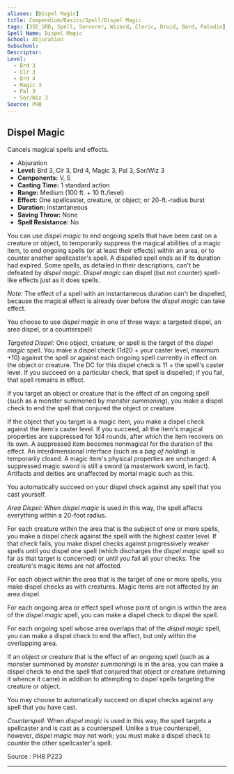 ```yaml
---
aliases: [Dispel Magic]
title: Compendium/Basics/Spell/Dispel Magic
tags: [35E_SRD, Spell, Sorcerer, Wizard, Cleric, Druid, Bard, Paladin]
Spell Name: Dispel Magic
School: Abjuration
Subschool: 
Descriptor: 
Level:
  - Brd 3
  - Clr 3
  - Drd 4
  - Magic 3
  - Pal 3
  - Sor/Wiz 3
Source: PHB
---
```



## Dispel Magic

Cancels magical spells and effects.

*   Abjuration
*   **Level:** Brd 3, Clr 3, Drd 4, Magic 3, Pal 3, Sor/Wiz 3
*   **Components:** V, S
*   **Casting Time:** 1 standard action
*   **Range:** Medium (100 ft. + 10 ft./level)
*   **Effect:** One spellcaster, creature, or object; or 20-ft.-radius burst
*   **Duration:** Instantaneous
*   **Saving Throw:** None
*   **Spell Resistance:** No

<p>You can use <i>dispel magic</i> to end ongoing spells that have been cast on a creature or object, to temporarily suppress the magical abilities of a magic item, to end ongoing spells (or at least their effects) within an area, or to counter another spellcaster's spell. A dispelled spell ends as if its duration had expired. Some spells, as detailed in their descriptions, can't be defeated by <i>dispel magic</i>. <i>Dispel magic</i> can dispel (but not counter) spell-like effects just as it does spells.</p><p><i>Note:</i> The effect of a spell with an instantaneous duration can't be dispelled, because the magical effect is already over before the <i>dispel magic</i> can take effect.</p><p>You choose to use <i>dispel magic</i> in one of three ways: a targeted dispel, an area dispel, or a counterspell:</p><p><i>Targeted Dispel:</i> One object, creature, or spell is the target of the <i>dispel magic</i> spell. You make a dispel check (1d20 + your caster level, maximum +10) against the spell or against each ongoing spell currently in effect on the object or creature. The DC for this dispel check is 11 + the spell's caster level. If you succeed on a particular check, that spell is dispelled; if you fail, that spell remains in effect.</p><p>If you target an object or creature that is the effect of an ongoing spell (such as a monster summoned by <i>monster summoning</i>), you make a dispel check to end the spell that conjured the object or creature.</p><p>If the object that you target is a magic item, you make a dispel check against the item's caster level. If you succeed, all the item's magical properties are suppressed for 1d4 rounds, after which the item recovers on its own. A suppressed item becomes nonmagical for the duration of the effect. An interdimensional interface (such as a <i>bag of holding</i>) is temporarily closed. A magic item's physical properties are unchanged: A suppressed magic sword is still a sword (a masterwork sword, in fact). Artifacts and deities are unaffected by mortal magic such as this.</p><p>You automatically succeed on your dispel check against any spell that you cast yourself.</p><p><i>Area Dispel:</i> When <i>dispel magic</i> is used in this way, the spell affects everything within a 20-foot radius.</p><p>For each creature within the area that is the subject of one or more spells, you make a dispel check against the spell with the highest caster level. If that check fails, you make dispel checks against progressively weaker spells until you dispel one spell (which discharges the <i>dispel magic</i> spell so far as that target is concerned) or until you fail all your checks. The creature's magic items are not affected.</p><p>For each object within the area that is the target of one or more spells, you make dispel checks as with creatures. Magic items are not affected by an area dispel.</p><p>For each ongoing area or effect spell whose point of origin is within the area of the <i>dispel magic</i> spell, you can make a dispel check to dispel the spell.</p><p>For each ongoing spell whose area overlaps that of the <i>dispel magic</i> spell, you can make a dispel check to end the effect, but only within the overlapping area.</p><p>If an object or creature that is the effect of an ongoing spell (such as a monster summoned by <i>monster summoning</i>) is in the area, you can make a dispel check to end the spell that conjured that object or creature (returning it whence it came) in addition to attempting to dispel spells targeting the creature or object.</p><p>You may choose to automatically succeed on dispel checks against any spell that you have cast.</p><p><i>Counterspell:</i> When <i>dispel magic</i> is used in this way, the spell targets a spellcaster and is cast as a counterspell. Unlike a true counterspell, however, <i>dispel magic</i> may not work; you must make a dispel check to counter the other spellcaster's spell.</p>

Source : PHB P223

---
